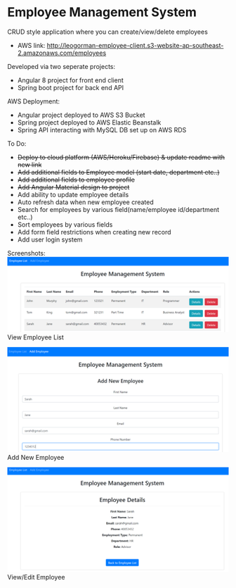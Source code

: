 # Employee Management System

CRUD style application where you can create/view/delete employees
- AWS link: http://leogorman-employee-client.s3-website-ap-southeast-2.amazonaws.com/employees

Developed via two seperate projects:
- Angular 8 project for front end client
- Spring boot project for back end API

AWS Deployment:
- Angular project deployed to AWS S3 Bucket
- Spring project deployed to AWS Elastic Beanstalk
- Spring API interacting with MySQL DB set up on AWS RDS 

To Do:
- ~~Deploy to cloud platform (AWS/Heroku/Firebase) & update readme with new link~~ 
- ~~Add additional fields to Employee model (start date, department etc..)~~
- ~~Add additional fields to employee profile~~
- ~~Add Angular Material design to project~~ 
- Add ability to update employee details
- Auto refresh data when new employee created
- Search for employees by various field(name/employee id/department etc..)
- Sort employees by various fields
- Add form field restrictions when creating new record
- Add user login system


Screenshots:
![](screenshots/sc2.PNG)
View Employee List

![](screenshots/sc1.PNG)
Add New Employee

![](screenshots/sc3.PNG)
View/Edit Employee

